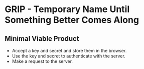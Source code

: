 # GRIP - Temporary Name Until Something Better Comes Along

## Minimal Viable Product

- Accept a key and secret and store them in the browser.
- Use the key and secret to authenticate with the server.
- Make a request to the server.
